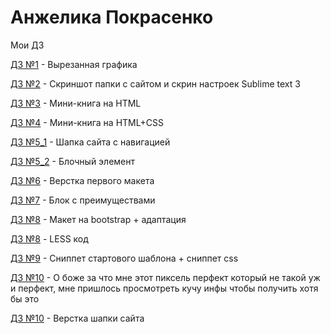 # Анжелика Покрасенко
Мои ДЗ

[ДЗ №1](https://yadi.sk/d/kmMWkc9Z3Id8yQ) - Вырезанная графика

[ДЗ №2](https://github.com/angienitt/angienitt.github.io/tree/master/lesson_2) - Скриншот папки с сайтом и скрин настроек Sublime text 3

[ДЗ №3](https://codepen.io/angienitt/pen/vYBppYJ) - Мини-книга на HTML

[ДЗ №4](https://codepen.io/angienitt/pen/gOYoZNq) - Мини-книга на HTML+CSS

[ДЗ №5_1](https://codepen.io/angienitt/pen/BaBYJPG) - Шапка сайта с навигацией

[ДЗ №5_2](https://codepen.io/angienitt/pen/MWgQrda) - Блочный элемент

[ДЗ №6](https://yadi.sk/d/PhahQlwDXVvDPA) - Верстка первого макета

[ДЗ №7](https://angienitt.github.io/lesson_8/src/) - Блок с преимуществами

[ДЗ №8](https://angienitt.github.io/lesson_9/src/) - Макет на bootstrap + адаптация

[ДЗ №8](https://github.com/angienitt/angienitt.github.io/blob/master/main.less) - LESS код

[ДЗ №9](https://github.com/angienitt/angienitt.github.io/tree/master/lesson_11) - Сниппет стартового шаблона + сниппет css

[ДЗ №10](https://angienitt.github.io/pixperfect/src/) - О боже за что мне этот пиксель перфект который не такой уж и перфект, мне пришлось просмотреть кучу инфы чтобы получить хотя бы это

[ДЗ №10](https://angienitt.github.io/project/src/) - Верстка шапки сайта
